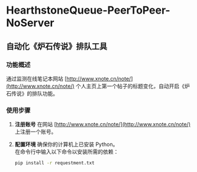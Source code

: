 # HearthstoneQueue-PeerToPeer-NoServer

## 自动化《炉石传说》排队工具

### 功能概述
通过监测在线笔记本网站 [http://www.xnote.cn/note/](http://www.xnote.cn/note/) 个人主页上第一个帖子的标题变化，自动开启《炉石传说》的排队功能。

### 使用步骤

1. **注册账号**
   在网站 [http://www.xnote.cn/note/](http://www.xnote.cn/note/) 上注册一个账号。

2. **配置环境**
   确保你的计算机上已安装 Python。  
   在命令行中输入以下命令以安装所需的依赖：
   ```bash
   pip install -r requestment.txt
